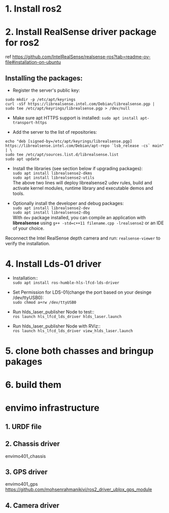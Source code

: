 # 1. Install ros2
# 2. Install RealSense driver package for ros2
 ref  https://github.com/IntelRealSense/realsense-ros?tab=readme-ov-file#installation-on-ubuntu
## Installing the packages:
- Register the server's public key:
```
sudo mkdir -p /etc/apt/keyrings
curl -sSf https://librealsense.intel.com/Debian/librealsense.pgp | sudo tee /etc/apt/keyrings/librealsense.pgp > /dev/null
```

- Make sure apt HTTPS support is installed:
`sudo apt install apt-transport-https`

- Add the server to the list of repositories:
```
echo "deb [signed-by=/etc/apt/keyrings/librealsense.pgp] https://librealsense.intel.com/Debian/apt-repo `lsb_release -cs` main" | \
sudo tee /etc/apt/sources.list.d/librealsense.list
sudo apt update
```

- Install the libraries (see section below if upgrading packages):  
  `sudo apt install librealsense2-dkms`  
  `sudo apt install librealsense2-utils`  
  The above two lines will deploy librealsense2 udev rules, build and activate kernel modules, runtime library and executable demos and tools.  

- Optionally install the developer and debug packages:  
  `sudo apt install librealsense2-dev`  
  `sudo apt install librealsense2-dbg`  
  With `dev` package installed, you can compile an application with **librealsense** using `g++ -std=c++11 filename.cpp -lrealsense2` or an IDE of your choice.

Reconnect the Intel RealSense depth camera and run: `realsense-viewer` to verify the installation.

# 4. Install Lds-01 driver
- Installation::  
  `sudo apt install ros-humble-hls-lfcd-lds-driver`
  
- Set Permission for LDS-01(change the port based on your desinge /dev/ttyUSB0):  
  `sudo chmod a+rw /dev/ttyUSB0`
  
- Run hlds_laser_publisher Node to test::  
  `ros launch hls_lfcd_lds_driver hlds_laser.launch`
  
- Run hlds_laser_publisher Node with RViz::  
  `ros launch hls_lfcd_lds_driver view_hlds_laser.launch`
  
# 5. clone both chasses and bringup pakages
# 6. build them

# envimo infrastructure
## 1. URDF file 
## 2. Chassis driver
envimo401_chassis

## 3. GPS driver
envimo401_gps
https://github.com/mohsenrahmanikivi/ros2_driver_ublox_gps_module
## 4. Camera driver


